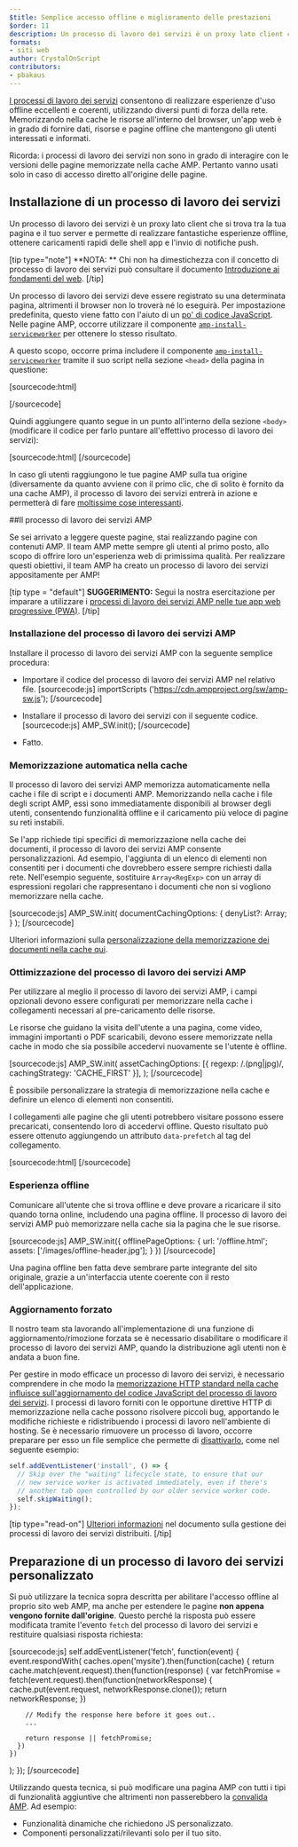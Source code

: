 ```yaml
---
$title: Semplice accesso offline e miglioramento delle prestazioni
$order: 11
description: Un processo di lavoro dei servizi è un proxy lato client che si trova tra la tua pagina e il tuo server e permette di realizzare fantastiche esperienze offline, ottenere caricamenti rapidi ...
formats:
- siti web
author: CrystalOnScript
contributors:
- pbakaus
---
```


[I processi di lavoro dei servizi](https://developer.mozilla.org/en-US/docs/Web/API/Service_Worker_API) consentono di realizzare esperienze d'uso offline eccellenti e coerenti, utilizzando diversi punti di forza della rete. Memorizzando nella cache le risorse all'interno del browser, un'app web è in grado di fornire dati, risorse e pagine offline che mantengono gli utenti interessati e informati.

Ricorda: i processi di lavoro dei servizi non sono in grado di interagire con le versioni delle pagine memorizzate nella cache AMP. Pertanto vanno usati solo in caso di accesso diretto all'origine delle pagine.

## Installazione di un processo di lavoro dei servizi

Un processo di lavoro dei servizi è un proxy lato client che si trova tra la tua pagina e il tuo server e permette di realizzare fantastiche esperienze offline, ottenere caricamenti rapidi delle shell app e l'invio di notifiche push.

[tip type="note"] **NOTA: ** Chi non ha dimestichezza con il concetto di processo di lavoro dei servizi può consultare il documento [Introduzione ai fondamenti del web](https://developers.google.com/web/fundamentals/getting-started/primers/service-workers). [/tip]

Un processo di lavoro dei servizi deve essere registrato su una determinata pagina, altrimenti il browser non lo troverà né lo eseguirà. Per impostazione predefinita, questo viene fatto con l'aiuto di un [po' di codice JavaScript](https://developers.google.com/web/fundamentals/instant-and-offline/service-worker/registration). Nelle pagine AMP, occorre utilizzare il componente [`amp-install-serviceworker`](../../../documentation/components/reference/amp-install-serviceworker.md) per ottenere lo stesso risultato.

A questo scopo, occorre prima includere il componente [`amp-install-serviceworker`](../../../documentation/components/reference/amp-install-serviceworker.md) tramite il suo script nella sezione `<head>` della pagina in questione:

[sourcecode:html]

<script async="" custom-element="amp-install-serviceworker" src="https://cdn.ampproject.org/v0/amp-install-serviceworker-0.1.js"></script>

[/sourcecode]

Quindi aggiungere quanto segue in un punto all'interno della sezione `<body>` (modificare il codice per farlo puntare all'effettivo processo di lavoro dei servizi):

[sourcecode:html] <amp-install-serviceworker src="https://www.your-domain.com/serviceworker.js" layout="nodisplay"> </amp-install-serviceworker> [/sourcecode]

In caso gli utenti raggiungono le tue pagine AMP sulla tua origine (diversamente da quanto avviene con il primo clic, che di solito è fornito da una cache AMP), il processo di lavoro dei servizi entrerà in azione e permetterà di fare [moltissime cose interessanti](https://developers.google.com/web/fundamentals/instant-and-offline/offline-ux).

##Il processo di lavoro dei servizi AMP

Se sei arrivato a leggere queste pagine, stai realizzando pagine con contenuti AMP. Il team AMP mette sempre gli utenti al primo posto, allo scopo di offrire loro un'esperienza web di primissima qualità. Per realizzare questi obiettivi, il team AMP ha creato un processo di lavoro dei servizi appositamente per AMP!

[tip type = "default"] **SUGGERIMENTO:** Segui la nostra esercitazione per imparare a utilizzare i [processi di lavoro dei servizi AMP nelle tue app web progressive (PWA)](/content/amp-dev/documentation/guides-and-tutorials/optimize-measure/amp_to_pwa.md). [/tip]

### Installazione del processo di lavoro dei servizi AMP

Installare il processo di lavoro dei servizi AMP con la seguente semplice procedura:

- Importare il codice del processo di lavoro dei servizi AMP nel relativo file. [sourcecode:js] importScripts ('https://cdn.ampproject.org/sw/amp-sw.js'); [/sourcecode]

- Installare il processo di lavoro dei servizi con il seguente codice. [sourcecode:js] AMP_SW.init(); [/sourcecode]

- Fatto.

### Memorizzazione automatica nella cache

Il processo di lavoro dei servizi AMP memorizza automaticamente nella cache i file di script e i documenti AMP. Memorizzando nella cache i file degli script AMP, essi sono immediatamente disponibili al browser degli utenti, consentendo funzionalità offline e il caricamento più veloce di pagine su reti instabili.

Se l'app richiede tipi specifici di memorizzazione nella cache dei documenti, il processo di lavoro dei servizi AMP consente personalizzazioni. Ad esempio, l'aggiunta di un elenco di elementi non consentiti per i documenti che dovrebbero essere sempre richiesti dalla rete. Nell'esempio seguente, sostituire `Array<RegExp>` con un array di espressioni regolari che rappresentano i documenti che non si vogliono memorizzare nella cache.

[sourcecode:js] AMP_SW.init( documentCachingOptions: { denyList?: Array<regexp>; } ); [/sourcecode]</regexp>

Ulteriori informazioni sulla [personalizzazione della memorizzazione dei documenti nella cache qui](https://github.com/ampproject/amp-sw/tree/master/src/modules/document-caching).

### Ottimizzazione del processo di lavoro dei servizi AMP

Per utilizzare al meglio il processo di lavoro dei servizi AMP, i campi opzionali devono essere configurati per memorizzare nella cache i collegamenti necessari al pre-caricamento delle risorse.

Le risorse che guidano la visita dell'utente a una pagina, come video, immagini importanti o PDF scaricabili, devono essere memorizzate nella cache in modo che sia possibile accedervi nuovamente se l'utente è offline.

[sourcecode:js] AMP_SW.init( assetCachingOptions: [{ regexp: /.(png|jpg)/, cachingStrategy: 'CACHE_FIRST' }], ); [/sourcecode]

È possibile personalizzare la strategia di memorizzazione nella cache e definire un elenco di elementi non consentiti.

I collegamenti alle pagine che gli utenti potrebbero visitare possono essere precaricati, consentendo loro di accedervi offline. Questo risultato può essere ottenuto aggiungendo un attributo `data-prefetch` al tag del collegamento.

[sourcecode:html] <a href="...." data-rel="prefetch"></a> [/sourcecode]

### Esperienza offline

Comunicare all'utente che si trova offline e deve provare a ricaricare il sito quando torna online, includendo una pagina offline. Il processo di lavoro dei servizi AMP può memorizzare nella cache sia la pagina che le sue risorse.

[sourcecode:js] AMP_SW.init({ offlinePageOptions: { url: '/offline.html'; assets: ['/images/offline-header.jpg']; } }) [/sourcecode]

Una pagina offline ben fatta deve sembrare parte integrante del sito originale, grazie a un'interfaccia utente coerente con il resto dell'applicazione.

### Aggiornamento forzato

Il nostro team sta lavorando all'implementazione di una funzione di aggiornamento/rimozione forzata se è necessario disabilitare o modificare il processo di lavoro dei servizi AMP, quando la distribuzione agli utenti non è andata a buon fine.

Per gestire in modo efficace un processo di lavoro dei servizi, è necessario comprendere in che modo la [memorizzazione HTTP standard nella cache influisce sull'aggiornamento del codice JavaScript del processo di lavoro dei servizi](https://developers.google.com/web/updates/2018/06/fresher-sw). I processi di lavoro forniti con le opportune direttive HTTP di memorizzazione nella cache possono risolvere piccoli bug, apportando le modifiche richieste e ridistribuendo i processi di lavoro nell'ambiente di hosting. Se è necessario rimuovere un processo di lavoro, occorre preparare per esso un file semplice che permette di [disattivarlo](https://en.wikipedia.org/wiki/NOP), come nel seguente esempio:

```js
self.addEventListener('install', () => {
  // Skip over the "waiting" lifecycle state, to ensure that our
  // new service worker is activated immediately, even if there's
  // another tab open controlled by our older service worker code.
  self.skipWaiting();
});
```

[tip type="read-on"] [Ulteriori informazioni](https://stackoverflow.com/questions/33986976/how-can-i-remove-a-buggy-service-worker-or-implement-a-kill-switch/38980776#38980776) nel documento sulla gestione dei processi di lavoro dei servizi distribuiti. [/tip]

## Preparazione di un processo di lavoro dei servizi personalizzato

Si può utilizzare la tecnica sopra descritta per abilitare l'accesso offline al proprio sito web AMP, ma anche per estendere le pagine **non appena vengono fornite dall'origine**. Questo perché la risposta può essere modificata tramite l'evento `fetch` del processo di lavoro dei servizi e restituire qualsiasi risposta richiesta:

[sourcecode:js] self.addEventListener('fetch', function(event) { event.respondWith( caches.open('mysite').then(function(cache) { return cache.match(event.request).then(function(response) { var fetchPromise = fetch(event.request).then(function(networkResponse) { cache.put(event.request, networkResponse.clone()); return networkResponse; })

```
    // Modify the response here before it goes out..
    ...

    return response || fetchPromise;
  })
})
```

); }); [/sourcecode]

Utilizzando questa tecnica, si può modificare una pagina AMP con tutti i tipi di funzionalità aggiuntive che altrimenti non passerebbero la [convalida AMP](../../../documentation/guides-and-tutorials/learn/validation-workflow/validate_amp.md). Ad esempio:

- Funzionalità dinamiche che richiedono JS personalizzato.
- Componenti personalizzati/rilevanti solo per il tuo sito.
